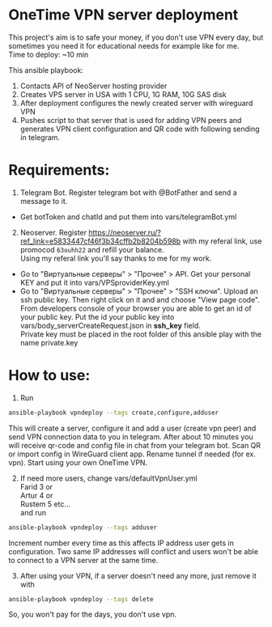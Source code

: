 # OneTime VPN server deployment

This project's aim is to safe your money, if you don't use VPN every day, but sometimes you need it for educational needs for example like for me. </br>
Time to deploy: ~10 min

This ansible playbook:
1. Contacts API of NeoServer hosting provider
2. Creates VPS server in USA with 1 CPU, 1G RAM, 10G SAS disk
3. After deployment configures the newly created server with wireguard VPN
4. Pushes script to that server that is used for adding VPN peers and generates VPN client configuration and QR code with following sending in telegram.

# Requirements:
1. Telegram Bot. Register telegram bot with @BotFather and send a message to it.
+ Get botToken and chatId and put them into vars/telegramBot.yml
2. Neoserver. Register https://neoserver.ru/?ref_link=e5833447cf46f3b34cffb2b8204b598b with my referal link, use promocod ```63ouhh22``` and refill your balance.</br>
Using my referal link you'll say thanks to me for my work.  
+ Go to "Виртуальные серверы" > "Прочее" > API. Get your personal KEY and put it into vars/VPSproviderKey.yml
+ Go to "Виртуальные серверы" > "Прочее" > "SSH ключи". Upload an ssh public key. Then right click on it and and choose "View page code". From developers console of your browser you are able to get an id of your public key. Put the id your public key into vars/body_serverCreateRequest.json in <b>ssh_key</b> field. </br>
Private key must be placed in the root folder of this ansible play with the name private.key

# How to use:
1. Run
```bash
ansible-playbook vpndeploy --tags create,configure,adduser
```
This will create a server, configure it and add a user (create vpn peer) and send VPN connection data to you in telegram.
After about 10 minutes you will receive qr-code and config file in chat from your telegram bot.
Scan QR or import config in WireGuard client app. Rename tunnel if needed (for ex. vpn). Start using your own OneTime VPN.

2. If need more users, change vars/defaultVpnUser.yml </br>
Farid 3 or </br>Artur 4 or</br> Rustem 5
etc...</br>
and run
```bash
ansible-playbook vpndeploy --tags adduser
```
Increment number every time as this affects IP address user gets in configuration. Two same IP addresses will conflict and users won't be able to connect to a VPN server at the same time.

3. After using your VPN, if a server doesn't need any more, just remove it with
```bash
ansible-playbook vpndeploy --tags delete
```
So, you won't pay for the days, you don't use vpn.